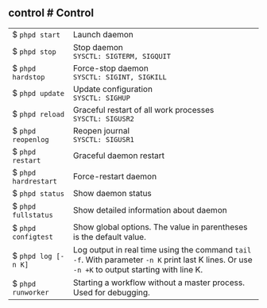 ## control # Control

<table class="invis">
  <tr>
    <td class="nowrap">$ <code>phpd start</code></td>
    <td>Launch daemon</td>
  </tr>
  <tr>
    <td class="nowrap">$ <code>phpd stop</code></td>
    <td>Stop daemon<br><code>SYSCTL: SIGTERM, SIGQUIT</code></td>
  </tr>
  <tr>
    <td class="nowrap">$ <code>phpd hardstop</code></td>
    <td>Force-stop daemon<br><code>SYSCTL: SIGINT, SIGKILL</code></td>
  </tr>
  <tr>
    <td class="nowrap">$ <code>phpd update</code></td>
    <td>Update configuration<br><code>SYSCTL: SIGHUP</code></td>
  </tr>
  <tr>
    <td class="nowrap">$ <code>phpd reload</code></td>
    <td>Graceful restart of all work processes<br><code>SYSCTL: SIGUSR2</code></td>
  </tr>
  <tr>
    <td class="nowrap">$ <code>phpd reopenlog</code></td>
    <td>Reopen journal<br><code>SYSCTL: SIGUSR1</code></td>
  </tr>
  <tr>
    <td class="nowrap">$ <code>phpd restart</code></td>
    <td>Graceful daemon restart</td>
  </tr>
  <tr>
    <td class="nowrap">$ <code>phpd hardrestart</code></td>
    <td>Force-restart daemon</td>
  </tr>
  <tr>
    <td class="nowrap">$ <code>phpd status</code></td>
    <td>Show daemon status</td>
  </tr>
  <tr>
    <td class="nowrap">$ <code>phpd fullstatus</code></td>
    <td>Show detailed information about daemon</td>
  </tr>
  <tr>
    <td class="nowrap">$ <code>phpd configtest</code></td>
    <td>Show global options. The value in parentheses is the default value.</td>
  </tr>
  <tr>
    <td class="nowrap">$ <code>phpd log [-n K]</code></td>
    <td>Log output in real time using the command <code>tail -f</code>. With parameter <code>-n K</code> print last K lines. Or use <code>-n +K</code> to output starting with line K.</td>
  </tr>
  <tr>
    <td class="nowrap">$ <code>phpd runworker</code></td>
    <td>Starting a workflow without a master process. Used for debugging.</td>
  </tr>
</table>